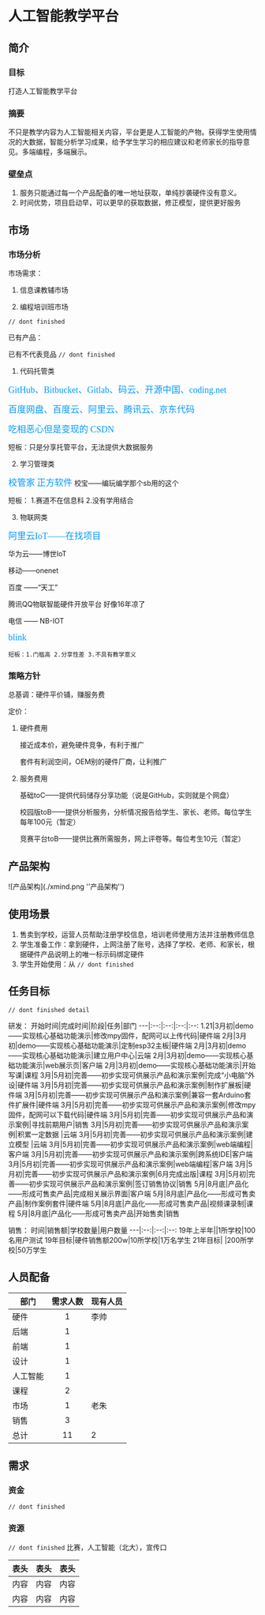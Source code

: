 # 人工智能教学平台

## 简介
### 目标
打造人工智能教学平台
### 摘要
不只是教学内容为人工智能相关内容，平台更是人工智能的产物。获得学生使用情况的大数据，智能分析学习成果，给予学生学习的相应建议和老师家长的指导意见。多端编程，多端展示。
### 壁垒点
1. 服务只能通过每一个产品配备的唯一地址获取，单纯抄袭硬件没有意义。
2. 时间优势，项目启动早，可以更早的获取数据，修正模型，提供更好服务

## 市场
### 市场分析

市场需求：
1. 信息课教辅市场

2. 编程培训班市场


`// dont finished`

已有产品：

已有不代表竞品
`// dont finished`
1. 代码托管类
     
<font color=#0099ff size=4 face="黑体">GitHub、Bitbucket、Gitlab、码云、开源中国、coding.net</font>

<font color=#0099ff size=4 face="黑体">百度网盘、百度云、阿里云、腾讯云、京东代码</font>

<font color=#0099ff size=4 face="黑体">吃相恶心但是变现的 CSDN</font>

短板：只是分享托管平台，无法提供大数据服务

2. 学习管理类


<font color=#0099ff size=4 face="黑体">校管家</font>
<font color=#0099ff size=4 face="黑体">正方软件</font>
校宝——编玩编学那个sb用的这个

短板：
1.赛道不在信息科 
2.没有学用结合

3. 物联网类


<font color=#0099ff size=4 face="黑体">阿里云IoT——在找项目</font>

华为云——博世IoT

移动——onenet

百度 ——“天工”

腾讯QQ物联智能硬件开放平台 好像16年凉了

电信 —— NB-IOT

<font color=#0099ff size=4 face="黑体">blink</font>
    

    短板：1.门槛高 2.分享性差 3.不具有教学意义





### 策略方针
总基调：硬件平价铺，赚服务费

定价：
1. 硬件费用
    
    接近成本价，避免硬件竞争，有利于推广

    套件有利润空间，OEM别的硬件厂商，让利推广

2. 服务费用
    
    基础toC——提供代码储存分享功能（说是GitHub，实则就是个网盘） 

    校园版toB——提供分析服务，分析情况报告给学生、家长、老师。每位学生每年100元（暂定）

    竞赛平台toB——提供比赛所需服务，网上评卷等。每位考生10元（暂定）


## 产品架构
![产品架构](./xmind.png ''产品架构'')

## 使用场景
1. 售卖到学校，运营人员帮助注册学校信息，培训老师使用方法并注册教师信息
2. 学生准备工作：拿到硬件，上网注册了账号，选择了学校、老师、和家长，根据硬件产品说明上的唯一标示码绑定硬件
3. 学生开始使用：从
`// dont finished`


## 任务目标

`// dont finished detail`

研发：
开始时间|完成时间|阶段|任务|部门
---|:--:|:--:|:--:|:--:
1.21|3月初|demo——实现核心基础功能演示|修改mpy固件，配网可以上传代码|硬件端
2月|3月初|demo——实现核心基础功能演示|定制esp32主板|硬件端
2月|3月初|demo——实现核心基础功能演示|建立用户中心|云端
2月|3月初|demo——实现核心基础功能演示|web展示页|客户端
2月|3月初|demo——实现核心基础功能演示|开始写课|课程
3月|5月初|完善——初步实现可供展示产品和演示案例|完成“小电脑”外设|硬件端
3月|5月初|完善——初步实现可供展示产品和演示案例|制作扩展板|硬件端
3月|5月初|完善——初步实现可供展示产品和演示案例|兼容一套Arduino套件扩展件|硬件端
3月|5月初|完善——初步实现可供展示产品和演示案例|修改mpy固件，配网可以下载代码|硬件端
3月|5月初|完善——初步实现可供展示产品和演示案例|寻找前期用户|销售
3月|5月初|完善——初步实现可供展示产品和演示案例|积累一定数据	|云端
3月|5月初|完善——初步实现可供展示产品和演示案例|建立模型	|云端
3月|5月初|完善——初步实现可供展示产品和演示案例|web端编程|客户端
3月|5月初|完善——初步实现可供展示产品和演示案例|跨系统IDE|客户端
3月|5月初|完善——初步实现可供展示产品和演示案例|web端编程|客户端
3月|5月初|完善——初步实现可供展示产品和演示案例|6月完成出版|课程
3月|5月初|完善——初步实现可供展示产品和演示案例|签订销售协议|销售
5月|8月底|产品化——形成可售卖产品|完成相关展示界面|客户端
5月|8月底|产品化——形成可售卖产品|制作案例套件|硬件端
5月|8月底|产品化——形成可售卖产品|视频课录制|课程
5月|8月底|产品化——形成可售卖产品|开始售卖|销售

销售：
时间|销售额|学校数量|用户数量
---|:--:|:--:|:--:
19年上半年||1所学校|100名用户测试
19年目标|硬件销售额200w|10所学校|1万名学生
21年目标| |200所学校|50万学生

## 人员配备

部门|需求人数|现有人员
---|:--:|:--
硬件|1|李帅
后端|1|
前端|1|
设计|1|
人工智能|1|
课程|2|
市场|1|老朱
销售|3|
总计|11|2

## 需求
### 资金
`// dont finished`

### 资源
`// dont finished`
比赛，人工智能（北大），宣传口

表头|表头|表头
---|:--:|---:
内容|内容|内容
内容|内容|内容

